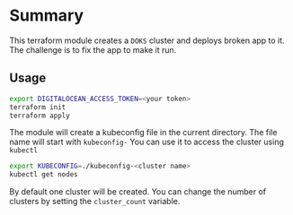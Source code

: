# Summary

This terraform module creates a `DOKS` cluster and deploys broken app to it. The challenge is to fix the app to make it run.

## Usage

```bash
export DIGITALOCEAN_ACCESS_TOKEN=<your token>
terraform init
terraform apply
```

The module will create a kubeconfig file in the current directory. The file name will start with `kubeconfig-` You can use it to access the cluster using `kubectl`

```bash
export KUBECONFIG=./kubeconfig-<cluster name>
kubectl get nodes
```

By default one cluster will be created. You can change the number of clusters by setting the `cluster_count` variable.
